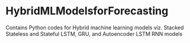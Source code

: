 # HybridMLModelsforForecasting
Contains Python codes for Hybrid machine learning models viz. Stacked Stateless and Stateful LSTM, GRU, and Autoencoder LSTM RNN models

